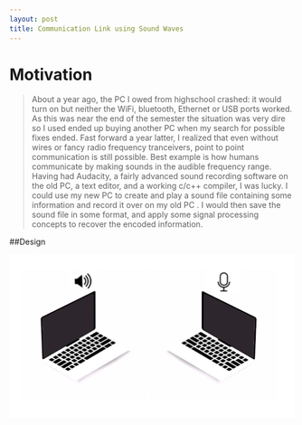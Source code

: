 ```yaml
---
layout: post
title: Communication Link using Sound Waves
---
```

# Motivation
> About a year ago, the PC I owed from highschool crashed: it would turn on but neither the WiFi, bluetooth, Ethernet or USB ports worked. As this was near the end of the semester the situation was very dire so I used ended up buying another PC when my search for possible fixes ended. Fast forward a year latter, I realized that even without wires or fancy radio frequency tranceivers, point to point communication is still possible. Best example is how humans communicate by making sounds in the audible frequency range. Having had Audacity, a fairly advanced sound recording software on the old PC, a text editor, and a working c/c++ compiler, I was lucky. I could use my new PC to create and play a sound file containing some information and record it over on my old PC . I would then save the sound file in some format, and apply some signal processing concepts to recover the encoded information.

##Design

![Communication Link using sound waves](/images/pc2pc.jpg "data transfer using sound waves" )

